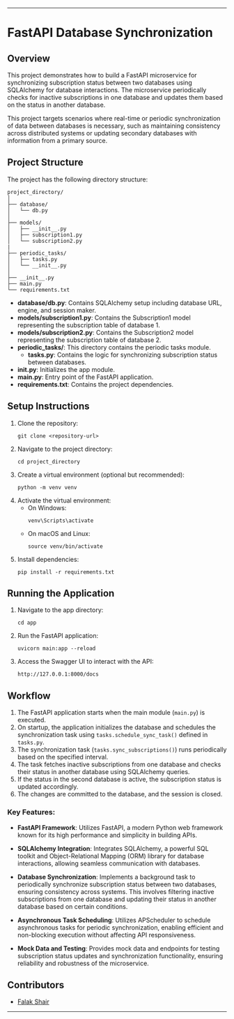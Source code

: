 
---

# FastAPI Database Synchronization

## Overview
This project demonstrates how to build a FastAPI microservice for synchronizing subscription status between two databases using SQLAlchemy for database interactions. The microservice periodically checks for inactive subscriptions in one database and updates them based on the status in another database.

This project targets scenarios where real-time or periodic synchronization of data between databases is necessary, such as maintaining consistency across distributed systems or updating secondary databases with information from a primary source.


## Project Structure
The project has the following directory structure:
```
project_directory/
│
├── database/
│   └── db.py
│
├── models/
│   ├── __init__.py
│   ├── subscription1.py
│   └── subscription2.py
|
├── periodic_tasks/
│   ├── tasks.py
│   └── __init__.py
│
├── __init__.py
├── main.py
└── requirements.txt
```

- **database/db.py**: Contains SQLAlchemy setup including database URL, engine, and session maker.
- **models/subscription1.py**: Contains the Subscription1 model representing the subscription table of database 1.
- **models/subscription2.py**: Contains the Subscription2 model representing the subscription table of database 2.
- **periodic_tasks/**: This directory contains the periodic tasks module.
    - **tasks.py**: Contains the logic for synchronizing subscription status between databases.
- **__init__.py**: Initializes the app module.
- **main.py**: Entry point of the FastAPI application.
- **requirements.txt**: Contains the project dependencies.

## Setup Instructions
1. Clone the repository:
    ```
    git clone <repository-url>
    ```
2. Navigate to the project directory:
    ```
    cd project_directory
    ```
3. Create a virtual environment (optional but recommended):
    ```
    python -m venv venv
    ```
4. Activate the virtual environment:
    - On Windows:
      ```
      venv\Scripts\activate
      ```
    - On macOS and Linux:
      ```
      source venv/bin/activate
      ```
5. Install dependencies:
    ```
    pip install -r requirements.txt
    ```

## Running the Application
1. Navigate to the app directory:
    ```
    cd app
    ```
2. Run the FastAPI application:
    ```
    uvicorn main:app --reload
    ```
3. Access the Swagger UI to interact with the API:
    ```
    http://127.0.0.1:8000/docs
    ```

## Workflow
1. The FastAPI application starts when the main module (`main.py`) is executed.
2. On startup, the application initializes the database and schedules the synchronization task using `tasks.schedule_sync_task()` defined in `tasks.py`.
3. The synchronization task (`tasks.sync_subscriptions()`) runs periodically based on the specified interval.
4. The task fetches inactive subscriptions from one database and checks their status in another database using SQLAlchemy queries.
5. If the status in the second database is active, the subscription status is updated accordingly.
6. The changes are committed to the database, and the session is closed.


### Key Features:

- **FastAPI Framework**: Utilizes FastAPI, a modern Python web framework known for its high performance and simplicity in building APIs.
  
- **SQLAlchemy Integration**: Integrates SQLAlchemy, a powerful SQL toolkit and Object-Relational Mapping (ORM) library for database interactions, allowing seamless communication with databases.
  
- **Database Synchronization**: Implements a background task to periodically synchronize subscription status between two databases, ensuring consistency across systems. This involves filtering inactive subscriptions from one database and updating their status in another database based on certain conditions.
  
- **Asynchronous Task Scheduling**: Utilizes APScheduler to schedule asynchronous tasks for periodic synchronization, enabling efficient and non-blocking execution without affecting API responsiveness.
  
- **Mock Data and Testing**: Provides mock data and endpoints for testing subscription status updates and synchronization functionality, ensuring reliability and robustness of the microservice.


## Contributors
- [Falak Shair](mailto:falakshair563@gmail.com)

---
